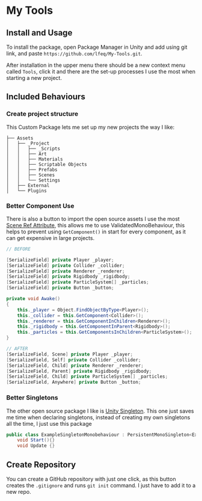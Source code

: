# My Tools

## Install and Usage

To install the package, open Package Manager in Unity and add using git link, and paste
`https://github.com/lfeq/My-Tools.git`.

After installation in the upper menu there should be a new context menu called `Tools`,
click it and there are the set-up processes I use the most when starting a new project.

## Included Behaviours

### Create project structure

This Custom Package lets me set up my new projects the way I like:

```
├── Assets
│   ├── _Project
│   │   ├── _Scripts
│   │   ├── Art
│   │   ├── Materials
│   │   ├── Scriptable Objects
│   │   ├── Prefabs
│   │   ├── Scenes
│   │   └── Settings
│   ├── External
│   └── Plugins
```

### Better Component Use

There is also a button to import the open source assets I use the
most [Scene Ref Attribute](https://github.com/KyleBanks/scene-ref-attribute),
this allows me to use ValidatedMonoBehaviour, this helps to prevent
using `GetComponent()` in start for every component, as it can get
expensive in large projects. 

```csharp
// BEFORE

[SerializeField] private Player _player; 
[SerializeField] private Collider _collider;
[SerializeField] private Renderer _renderer;
[SerializeField] private Rigidbody _rigidbody;
[SerializeField] private ParticleSystem[] _particles;
[SerializeField] private Button _button;

private void Awake()
{
    this._player = Object.FindObjectByType<Player>();
    this._collider = this.GetComponent<Collider>();
    this._renderer = this.GetComponentInChildren<Renderer>();
    this._rigidbody = this.GetComponentInParent<Rigidbody>();
    this._particles = this.GetComponentsInChildren<ParticleSystem>();
}

// AFTER
[SerializeField, Scene] private Player _player; 
[SerializeField, Self] private Collider _collider;
[SerializeField, Child] private Renderer _renderer;
[SerializeField, Parent] private Rigidbody _rigidbody;
[SerializeField, Child] private ParticleSystem[] _particles;
[SerializeField, Anywhere] private Button _button;
```

### Better Singletons

The other open source package I like is [Unity Singleton](https://github.com/UnityCommunity/UnitySingleton).
This one just saves me time when declaring singletons, instead of 
creating my own singletons all the time, I just use this package

```csharp
public class ExampleSingletonMonobehaviour : PersistentMonoSingleton<ExampleSingletonMonobehaviour> {
    void Start(){}
    void Update {}
```

## Create Repository

You can create a GitHub repository with just one click, as this 
button creates the `.gitignore` and runs `git init` command. I 
just have to add it to a new repo.
